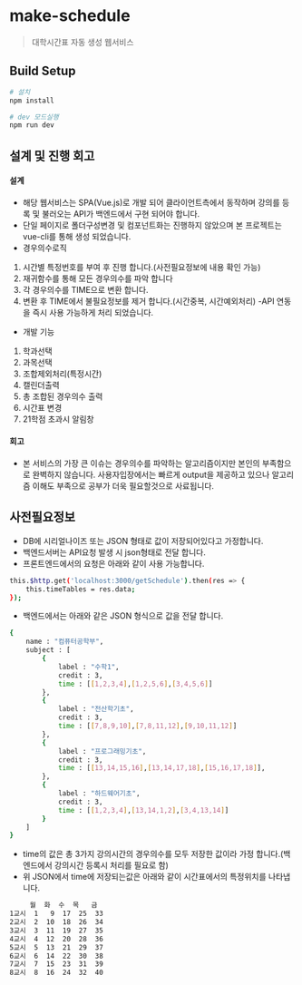 # make-schedule

> 대학시간표 자동 생성 웹서비스

## Build Setup

``` bash
# 설치
npm install

# dev 모드실행
npm run dev
```

## 설계 및 진행 회고 
#### 설계
- 해당 웹서비스는 SPA(Vue.js)로 개발 되어 클라이언트측에서 동작하며 강의를 등록 및 불러오는 API가 백엔드에서 구현 되어야 합니다.
- 단일 페이지로 폴더구성변경 및 컴포넌트화는 진행하지 않았으며 본 프로젝트는 vue-cli를 통해 생성 되었습니다.
- 경우의수로직
1. 시간별 특정번호를 부여 후 진행 합니다.(사전필요정보에 내용 확인 가능)
2. 재귀함수를 통해 모든 경우의수를 파악 합니다
3. 각 경우의수를 TIME으로 변환 합니다.
4. 변환 후 TIME에서 불필요정보를 제거 합니다.(시간중복, 시간예외처리)
-API 연동을 즉시 사용 가능하게 처리 되었습니다.
- 개발 기능
1. 학과선택
2. 과목선택
3. 조합제외처리(특정시간)
4. 캘린더출력
5. 총 조합된 경우의수 출력
6. 시간표 변경
7. 21학점 초과시 알림창

#### 회고
- 본 서비스의 가장 큰 이슈는 경우의수를 파악하는 알고리즘이지만 본인의 부족함으로 완벽하지 않습니다.
사용자입장에서는 빠르게 output을 제공하고 있으나 알고리즘 이해도 부족으로 공부가 더욱 필요할것으로 사료됩니다. 

## 사전필요정보

- DB에 시리얼나이즈 또는 JSON 형태로 값이 저장되어있다고 가정합니다.
- 백엔드서버는 API요청 발생 시 json형태로 전달 합니다.
- 프론트엔드에서의 요청은 아래와 같이 사용 가능합니다.

 ``` bash
 this.$http.get('localhost:3000/getSchedule').then(res => {
     this.timeTables = res.data;
 });
 ``` 

- 백엔드에서는 아래와 같은 JSON 형식으로 값을 전달 합니다.
 ``` bash
 {
     name : "컴퓨터공학부",
     subject : [
         {
             label : "수학1",
             credit : 3,
             time : [[1,2,3,4],[1,2,5,6],[3,4,5,6]]
         },
         {
             label : "전산학기초",
             credit : 3,
             time : [[7,8,9,10],[7,8,11,12],[9,10,11,12]]
         },
         {
             label : "프로그래밍기초",
             credit : 3,
             time : [[13,14,15,16],[13,14,17,18],[15,16,17,18]],
         },
         {
             label : "하드웨어기초",
             credit : 3,
             time : [[1,2,3,4],[13,14,1,2],[3,4,13,14]]
         }
     ]
 }
 ```   
- time의 값은 총 3가지 강의시간의 경우의수를 모두 저장한 값이라 가정 합니다.(백엔드에서 강의시간 등록시 처리를 필요로 함)
- 위 JSON에서 time에 저장되는값은 아래와 같이 시간표에서의 특정위치를 나타냅니다.

 ``` bash
      월  화  수  목   금 
1교시  1   9  17  25  33
2교시  2  10  18  26  34
3교시  3  11  19  27  35
4교시  4  12  20  28  36
5교시  5  13  21  29  37
6교시  6  14  22  30  38
7교시  7  15  23  31  39
8교시  8  16  24  32  40
 ```   
